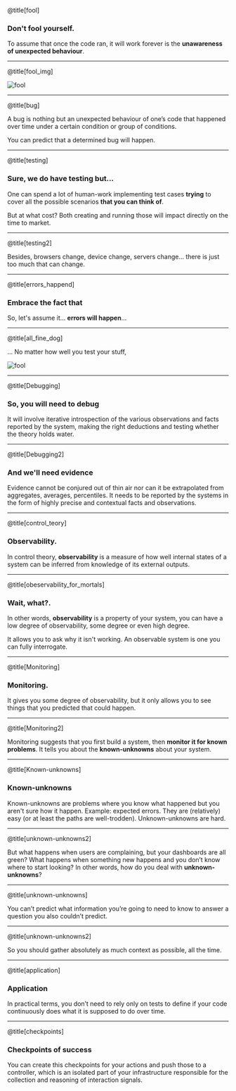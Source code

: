 @title[fool]

### Don't fool yourself.

To assume that once the code ran, it will work forever is the **unawareness of unexpected behaviour**.

---
@title[fool_img]

![fool](https://cdn-images-1.medium.com/max/1600/1*V7JW8dew6Mbekr2InDRQtQ.jpeg)

---

@title[bug]

A bug is nothing but an unexpected behaviour of one’s code that happened over time under a certain condition or group of conditions.

You can predict that a determined bug will happen.

---

@title[testing]

### Sure, we do have testing but...

One can spend a lot of human-work implementing test cases **trying** to cover all the possible scenarios **that you can think of**.

But at what cost? Both creating and running those will impact directly on the time to market.

---

@title[testing2]

Besides, browsers change, device change, servers change… there is just too much that can change.

---

@title[errors_happend]

### Embrace the fact that

So, let's assume it... **errors will happen**...

---
@title[all_fine_dog]

... No matter how well you test your stuff,

![fool](https://cdn-images-1.medium.com/max/1600/1*nL8P6-ZwmXUDd-hD9f6NoA.png)

---
@title[Debugging]

### So, you will need to debug

It will involve iterative introspection of the various observations and facts reported by the system, making the right deductions and testing whether the theory holds water.

---

@title[Debugging2]

### And we'll need evidence

Evidence cannot be conjured out of thin air nor can it be extrapolated from aggregates, averages, percentiles. It needs to be reported by the systems in the form of highly precise and contextual facts and observations.

---

@title[control_teory]

### Observability.

In control theory, **observability** is a measure of how well internal states of a system can be inferred from knowledge of its external outputs.

---

@title[obeservability_for_mortals]

### Wait, what?.

In other words, **observability** is a property of your system, you can have a low degree of observability, some degree or even high degree.

It allows you to ask why it isn't working. An observable system is one you can fully interrogate.

---

@title[Monitoring]

### Monitoring.

It gives you some degree of observability, but it only allows you to see things that you predicted that could happen.

---

@title[Monitoring2]

Monitoring suggests that you first build a system, then **monitor it for known problems**. It tells you about the **known-unknowns** about your system.

---

@title[Known-unknowns]

### Known-unknowns

Known-unknowns are problems where you know what happened but you aren't sure how it happen. Example: expected errors.
They are (relatively) easy (or at least the paths are well-trodden). Unknown-unknowns are hard.

---

@title[unknown-unknowns2]

But what happens when users are complaining, but your dashboards are all green?
What happens when something new happens and you don’t know where to start looking?
In other words, how do you deal with **unknown-unknowns**?

---

@title[unknown-unknowns]

You can’t predict what information you’re going to need to know to answer a question you also couldn’t predict.

---

@title[unknown-unknowns2]

So you should gather absolutely as much context as possible, all the time.

---

@title[application]

### Application
In practical terms, you don’t need to rely only on tests to define if your code continuously does what it is supposed to do over time.

---

@title[checkpoints]

### Checkpoints of success

You can create this checkpoints for your actions and push those to a controller, which is an isolated part of your infrastructure responsible for the collection and reasoning of interaction signals.
